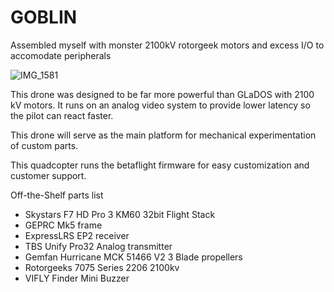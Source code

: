 # GOBLIN
Assembled myself with monster 2100kV rotorgeek motors and excess I/O to accomodate peripherals

![IMG_1581](https://github.com/ZachG1339/ZG-Quadcopter-Project/assets/121523537/477da228-cc75-43d0-8f13-017f98be0f8a)

This drone was designed to be far more powerful than GLaDOS with 2100 kV motors. It runs on an analog video system to provide lower latency so the pilot can react faster.

This drone will serve as the main platform for mechanical experimentation of custom parts.

This quadcopter runs the betaflight firmware for easy customization and customer support.

Off-the-Shelf parts list
- Skystars F7 HD Pro 3 KM60 32bit Flight Stack
- GEPRC Mk5 frame
- ExpressLRS EP2 receiver
- TBS Unify Pro32 Analog transmitter
- Gemfan Hurricane MCK 51466 V2 3 Blade propellers
- Rotorgeeks 7075 Series 2206 2100kv
- VIFLY Finder Mini Buzzer
